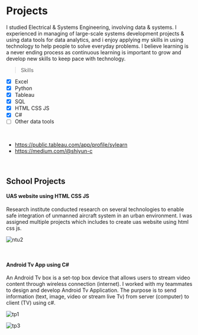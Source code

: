 # Projects

I studied Electrical & Systems Engineering, involving data & systems. I experienced in managing of large-scale systems development projects & using data tools for data analytics, and i enjoy applying my skills in using technology to help people to solve everyday problems. I believe learning is a never ending process as continuous learning is important to grow and develop new skills to keep pace with technology.

> Skills
- [x] Excel
- [x] Python
- [x] Tableau
- [x] SQL
- [x] HTML CSS JS
- [x] C#
- [ ] Other data tools

<br />

* <https://public.tableau.com/app/profile/sylearn>
* <https://medium.com/@shiyun-c>

<br />

## School Projects

#### UAS website using HTML CSS JS

Research institute conducted research on several technologies to enable safe integration of unmanned aircraft system in an urban environment. I was assigned multiple projects which includes to create uas website using html css js.

![ntu2](https://github.com/shiyunc/shiyunc.github.io/assets/48885389/e4602335-cc5e-496a-9016-7f74830c1387)

<br />

#### Android Tv App using C#

An Android Tv box is a set-top box device that allows users to stream video content through wireless connection (internet). I worked with my teammates to design and develop Android Tv Application. The purpose is to send information (text, image, video or stream live Tv) from server (computer) to client (TV) using c#.

![tp1](https://github.com/shiyunc/shiyunc.github.io/assets/48885389/61263369-2bad-4a22-9362-af1412cb260e)

![tp3](https://github.com/shiyunc/shiyunc.github.io/assets/48885389/78ce9fbd-b4de-4fed-932b-51511405b4ab)
